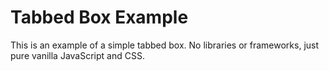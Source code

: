 Tabbed Box Example
==================

This is an example of a simple tabbed box. No libraries or frameworks, just pure vanilla JavaScript and CSS.
